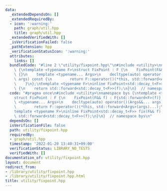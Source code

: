 ```yaml
---
data:
  _extendedDependsOn: []
  _extendedRequiredBy:
  - icon: ':warning:'
    path: graph/util.hpp
    title: graph/util.hpp
  _extendedVerifiedWith: []
  _isVerificationFailed: false
  _pathExtension: hpp
  _verificationStatusIcon: ':warning:'
  attributes:
    links: []
  bundledCode: "#line 2 \"utility/fixpoint.hpp\"\n#include <utility>\nnamespace bys\
    \ {\ntemplate <typename F>\nstruct FixPoint : F {\n    FixPoint(F&& f) : F{std::forward<F>(f)}\
    \ {}\n    template <typename... Args>\n    decltype(auto) operator()(Args&&...\
    \ args) const {\n        return F::operator()(*this, std::forward<Args>(args)...);\n\
    \    }\n};\ntemplate <typename F>\ninline FixPoint<std::decay_t<F>> fix(F&& f)\
    \ {\n    return std::forward<std::decay_t<F>>(f);\n}\n}  // namespace bys\n"
  code: "#pragma once\n#include <utility>\nnamespace bys {\ntemplate <typename F>\n\
    struct FixPoint : F {\n    FixPoint(F&& f) : F{std::forward<F>(f)} {}\n    template\
    \ <typename... Args>\n    decltype(auto) operator()(Args&&... args) const {\n\
    \        return F::operator()(*this, std::forward<Args>(args)...);\n    }\n};\n\
    template <typename F>\ninline FixPoint<std::decay_t<F>> fix(F&& f) {\n    return\
    \ std::forward<std::decay_t<F>>(f);\n}\n}  // namespace bys\n"
  dependsOn: []
  isVerificationFile: false
  path: utility/fixpoint.hpp
  requiredBy:
  - graph/util.hpp
  timestamp: '2022-01-20 13:40:31+09:00'
  verificationStatus: LIBRARY_NO_TESTS
  verifiedWith: []
documentation_of: utility/fixpoint.hpp
layout: document
redirect_from:
- /library/utility/fixpoint.hpp
- /library/utility/fixpoint.hpp.html
title: utility/fixpoint.hpp
---
```


